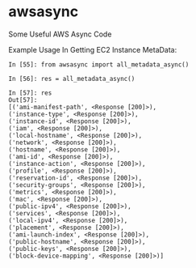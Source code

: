 # awsasync
Some Useful AWS Async Code 


Example Usage In Getting EC2 Instance MetaData:

    In [55]: from awsasync import all_metadata_async()

    In [56]: res = all_metadata_async()

    In [57]: res
    Out[57]: 
    [('ami-manifest-path', <Response [200]>),
    ('instance-type', <Response [200]>),
    ('instance-id', <Response [200]>),
    ('iam', <Response [200]>),
    ('local-hostname', <Response [200]>),
    ('network', <Response [200]>),
    ('hostname', <Response [200]>),
    ('ami-id', <Response [200]>),
    ('instance-action', <Response [200]>),
    ('profile', <Response [200]>),
    ('reservation-id', <Response [200]>),
    ('security-groups', <Response [200]>),
    ('metrics', <Response [200]>),
    ('mac', <Response [200]>),
    ('public-ipv4', <Response [200]>),
    ('services', <Response [200]>),
    ('local-ipv4', <Response [200]>),
    ('placement', <Response [200]>),
    ('ami-launch-index', <Response [200]>),
    ('public-hostname', <Response [200]>),
    ('public-keys', <Response [200]>),
    ('block-device-mapping', <Response [200]>)]
